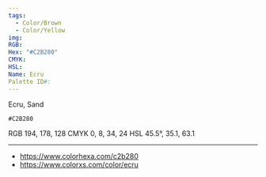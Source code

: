 ```yaml
---
tags:
  - Color/Brown
  - Color/Yellow
img: 
RGB: 
Hex: "#C2B280"
CMYK: 
HSL: 
Name: Ecru
Palette ID#:
---
```

Ecru, Sand
```palette
#C2B280
```
RGB 194, 178, 128
CMYK	0, 8, 34, 24
HSL	45.5°, 35.1, 63.1


---

- https://www.colorhexa.com/c2b280
- https://www.colorxs.com/color/ecru